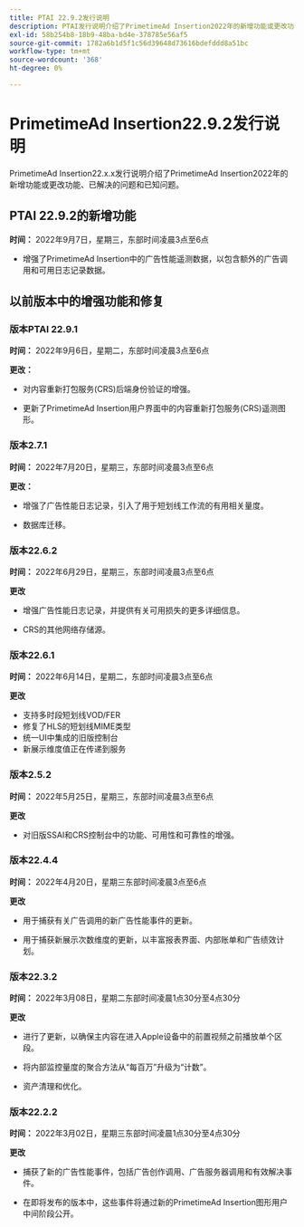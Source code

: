```yaml
---
title: PTAI 22.9.2发行说明
description: PTAI发行说明介绍了PrimetimeAd Insertion2022年的新增功能或更改功能、已解决和已知问题。
exl-id: 58b254b8-18b9-48ba-bd4e-378785e56af5
source-git-commit: 1782a6b1d5f1c56d39648d73616bdefddd8a51bc
workflow-type: tm+mt
source-wordcount: '368'
ht-degree: 0%

---
```


# PrimetimeAd Insertion22.9.2发行说明

PrimetimeAd Insertion22.x.x发行说明介绍了PrimetimeAd Insertion2022年的新增功能或更改功能、已解决的问题和已知问题。

## PTAI 22.9.2的新增功能

**时间：** 2022年9月7日，星期三，东部时间凌晨3点至6点

* 增强了PrimetimeAd Insertion中的广告性能遥测数据，以包含额外的广告调用和可用日志记录数据。

## 以前版本中的增强功能和修复

### 版本PTAI 22.9.1

**时间：** 2022年9月6日，星期二，东部时间凌晨3点至6点

**更改：**

* 对内容重新打包服务(CRS)后端身份验证的增强。

* 更新了PrimetimeAd Insertion用户界面中的内容重新打包服务(CRS)遥测图形。

### 版本2.7.1

**时间：** 2022年7月20日，星期三，东部时间凌晨3点至6点

**更改：**

* 增强了广告性能日志记录，引入了用于短划线工作流的有用相关量度。

* 数据库迁移。

### 版本22.6.2

**时间：** 2022年6月29日，星期三，东部时间凌晨3点至6点

**更改**

* 增强广告性能日志记录，并提供有关可用损失的更多详细信息。

* CRS的其他网络存储源。

### 版本22.6.1

**时间：** 2022年6月14日，星期二，东部时间凌晨3点至6点

**更改**

* 支持多时段短划线VOD/FER
* 修复了HLS的短划线MIME类型
* 统一UI中集成的旧版控制台
* 新展示维度值正在传递到服务

### 版本2.5.2

**时间：** 2022年5月25日，星期三，东部时间凌晨3点至6点

**更改**

* 对旧版SSAI和CRS控制台中的功能、可用性和可靠性的增强。

### 版本22.4.4

**时间：** 2022年4月20日，星期三东部时间凌晨3点至6点

**更改**

* 用于捕获有关广告调用的新广告性能事件的更新。

* 用于捕获新展示次数维度的更新，以丰富报表界面、内部账单和广告绩效计划。

### 版本22.3.2

**时间：** 2022年3月08日，星期二东部时间凌晨1点30分至4点30分

**更改**

* 进行了更新，以确保主内容在进入Apple设备中的前置视频之前播放单个区段。

* 将内部监控量度的聚合方法从“每百万”升级为“计数”。

* 资产清理和优化。

### 版本22.2.2

**时间：** 2022年3月02日，星期三东部时间凌晨1点30分至4点30分

**更改**

* 捕获了新的广告性能事件，包括广告创作调用、广告服务器调用和有效解决事件。

* 在即将发布的版本中，这些事件将通过新的PrimetimeAd Insertion图形用户中间阶段公开。
